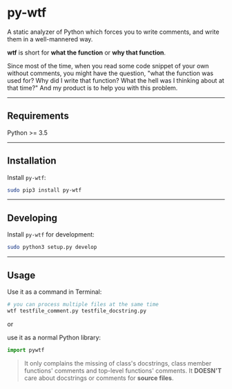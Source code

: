 # py-wtf
A static analyzer of Python which forces you to write comments, and write them in a well-mannered way.

**wtf** is short for **what the function** or **why that function**.  

Since most of the time, when you read some code snippet of your own without comments, you might have the question, "what the function was used for? Why did I write that function? What the hell was I thinking about at that time?" And my product is to help you with this problem.

---

## Requirements
Python >= 3.5

---

## Installation
Install `py-wtf`:

```bash
sudo pip3 install py-wtf
```

---

## Developing
Install `py-wtf` for development:

```bash
sudo python3 setup.py develop
```

---

## Usage
Use it as a command in Terminal:
```bash
# you can process multiple files at the same time
wtf testfile_comment.py testfile_docstring.py
```
or  

use it as a normal Python library:
```python
import pywtf
```

> It only complains the missing of class's docstrings, class member functions' comments and top-level functions' comments. It **DOESN'T** care about docstrings or comments for **source files**.
